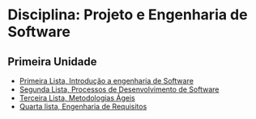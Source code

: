 # Disciplina: Projeto e Engenharia de Software

## Primeira Unidade

- [Primeira Lista, Introdução a engenharia de Software](lista_1_primeira_unidade.md)
- [Segunda Lista, Processos de Desenvolvimento de Software](lista_2_primeira_unidade.md)
- [Terceira Lista, Metodologias Ágeis](lista_3_primeira_unidade.md)
- [Quarta lista, Engenharia de Requisitos](lista_4_primeira_unidade.md)
